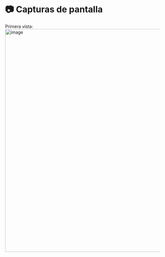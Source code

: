 # 📷 Capturas de pantalla #

Primera vista:  
<img width="590" height="727" alt="image" src="https://github.com/user-attachments/assets/d7c002b0-18ac-407b-a90a-c5637ae55e36" />  
